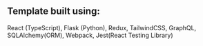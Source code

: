
## Template built using:

React (TypeScript), Flask (Python), Redux, TailwindCSS, GraphQL, SQLAlchemy(ORM), Webpack, Jest(React Testing Library)
